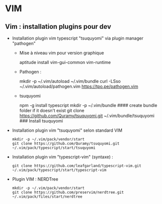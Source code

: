 # VIM


## Vim : installation plugins pour dev

  * Installation plugin vim typescript "tsuquyomi" via plugin manager "pathogen"
    * Mise à niveau vim pour version graphique

        aptitude install vim-gui-common vim-runtime

    * Pathogen :

        mkdir -p ~/.vim/autoload ~/.vim/bundle
        curl -LSso ~/.vim/autoload/pathogen.vim https://tpo.pe/pathogen.vim

    * tsuquyomi

        npm -g install typescript
        mkdir -p ~/.vim/bundle #### create bundle folder if it doesn't exist
        git clone https://github.com/Quramy/tsuquyomi.git ~/.vim/bundle/tsuquyomi ### Install tsuquyomi

  * Installation plugin vim "tsuquyomi" selon standard VIM

        mkdir -p ~/.vim/pack/vendor/start
        git clone https://github.com/Quramy/tsuquyomi.git ~/.vim/pack/typescript/start/tsuquyomi

  * Installation plugin vim "typescript-vim" (syntaxe) :

        git clone https://github.com/leafgarland/typescript-vim.git ~/.vim/pack/typescript/start/typescript-vim

  * Plugin VIM : NERDTree

        mkdir -p ~/.vim/pack/vendor/start
        git clone https://github.com/preservim/nerdtree.git ~/.vim/pack/files/start/nerdtree

